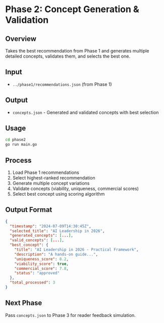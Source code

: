 # Phase 2: Concept Generation & Validation

## Overview
Takes the best recommendation from Phase 1 and generates multiple detailed concepts, validates them, and selects the best one.

## Input
- `../phase1/recommendations.json` (from Phase 1)

## Output
- `concepts.json` - Generated and validated concepts with best selection

## Usage
```bash
cd phase2
go run main.go
```

## Process
1. Load Phase 1 recommendations
2. Select highest-ranked recommendation
3. Generate multiple concept variations
4. Validate concepts (viability, uniqueness, commercial scores)
5. Select best concept using scoring algorithm

## Output Format
```json
{
  "timestamp": "2024-07-09T14:30:45Z",
  "selected_title": "AI Leadership in 2026",
  "generated_concepts": [...],
  "valid_concepts": [...],
  "best_concept": {
    "title": "AI Leadership in 2026 - Practical Framework",
    "description": "A hands-on guide...",
    "uniqueness_score": 8.2,
    "viability_score": true,
    "commercial_score": 7.8,
    "status": "approved"
  },
  "total_processed": 3
}
```

## Next Phase
Pass `concepts.json` to Phase 3 for reader feedback simulation.
